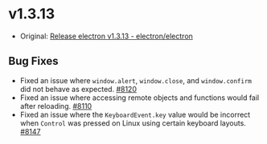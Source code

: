 # v1.3.13

* Original: [Release electron v1.3.13 - electron/electron](https://github.com/electron/electron/releases/tag/v1.3.13)

## Bug Fixes

* Fixed an issue where `window.alert`, `window.close`, and `window.confirm` did not behave as expected. [#8120](https://github.com/electron/electron/pull/8120)
* Fixed an issue where accessing remote objects and functions would fail after reloading. [#8110](https://github.com/electron/electron/pull/8110)
* Fixed an issue where the `KeyboardEvent.key` value would be incorrect when `Control` was pressed on Linux using certain keyboard layouts. [#8147](https://github.com/electron/electron/pull/8147)
